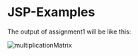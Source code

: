 # JSP-Examples

The output of assignment1 will be like this:

![multiplicationMatrix](https://user-images.githubusercontent.com/38191133/99791531-6ea92180-2b2e-11eb-97d2-8e85b68f48ff.png)
